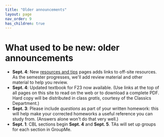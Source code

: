 ```yaml
---
title: "Older announcements"
layout: page
nav_order: 9
has_children: true
---
```


# What used to be new: older announcements


- **Sept. 4**: New [resources and tips](../resources/) pages adds links to off-site resources.  As the semester progresses, we'll add review material and other material to help you review.
- **Sept. 4**:  Updated textbook for F23 now available. (Use links at the top of all pages on this site to read on the web or to download a complete PDF. Hard copy will be distributed in class *gratis*, courtesy of the Classics Department.)
- **Sept. 3**: Please include *questions* as part of your written homework: this will help make your corrected homeworks a useful reference you can study from. (Answers alone won't do that very well.)
- **Sept. 1**: CBL sections begin **Sept. 4** and **Sept. 5**. TAs will set up groups for each section in GroupMe.